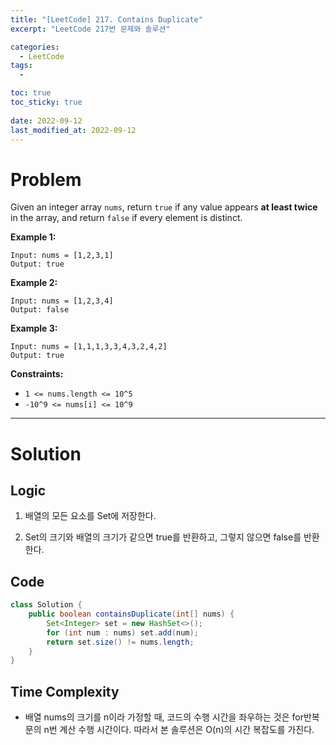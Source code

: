 ```yaml
---
title: "[LeetCode] 217. Contains Duplicate"
excerpt: "LeetCode 217번 문제와 솔루션"

categories:
  - LeetCode
tags:
  - 

toc: true
toc_sticky: true
 
date: 2022-09-12
last_modified_at: 2022-09-12
---
```

# **Problem**
Given an integer array `nums`, return `true` if any value appears **at least twice** in the array, and return `false` if every element is distinct.

**Example 1:**
```
Input: nums = [1,2,3,1]
Output: true
```
**Example 2:**
```
Input: nums = [1,2,3,4]
Output: false
```
**Example 3:**
```
Input: nums = [1,1,1,3,3,4,3,2,4,2]
Output: true
```
**Constraints:**
- `1 <= nums.length <= 10^5`
- `-10^9 <= nums[i] <= 10^9`

---
# **Solution**
## **Logic**
1. 배열의 모든 요소를 Set에 저장한다.

2. Set의 크기와 배열의 크기가 같으면 true를 반환하고, 그렇지 않으면 false를 반환한다.
## **Code**
```java
class Solution {
    public boolean containsDuplicate(int[] nums) {
        Set<Integer> set = new HashSet<>();
        for (int num : nums) set.add(num);
        return set.size() != nums.length;
    }
}
```
## **Time Complexity**
- 배열 nums의 크기를 n이라 가정할 때, 코드의 수행 시간을 좌우하는 것은 for반복문의 n번 계산 수행 시간이다. 따라서 본 솔루션은 O(n)의 시간 복잡도를 가진다.